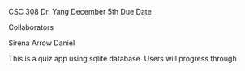 CSC 308
Dr. Yang
December 5th Due Date

Collaborators

Sirena
Arrow
Daniel


This is a quiz app using sqlite database.  Users will progress through 


